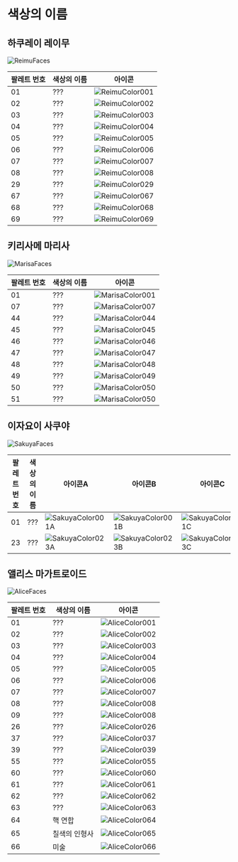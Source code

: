# 색상의 이름

## 하쿠레이 레이무
![ReimuFaces](https://github.com/IkuTronHD/Touhou-Kagehakuchuumu---Shadow-Daydream/blob/main/img/Select/pl00_ct04.png)

| 팔레트 번호 | 색상의 이름 | 아이콘 |
|----------|---------------|-----------|
| 01 | ??? | ![ReimuColor001](https://github.com/IkuTronHD/Touhou-Kagehakuchuumu---Shadow-Daydream/blob/main/Reimu/Colors/KO/001.png) |
| 02 | ??? | ![ReimuColor002](https://github.com/IkuTronHD/Touhou-Kagehakuchuumu---Shadow-Daydream/blob/main/Reimu/Colors/KO/002.png) |
| 03 | ??? | ![ReimuColor003](https://github.com/IkuTronHD/Touhou-Kagehakuchuumu---Shadow-Daydream/blob/main/Reimu/Colors/KO/003.png) |
| 04 | ??? | ![ReimuColor004](https://github.com/IkuTronHD/Touhou-Kagehakuchuumu---Shadow-Daydream/blob/main/Reimu/Colors/KO/004.png) |
| 05 | ??? | ![ReimuColor005](https://github.com/IkuTronHD/Touhou-Kagehakuchuumu---Shadow-Daydream/blob/main/Reimu/Colors/KO/005.png) |
| 06 | ??? | ![ReimuColor006](https://github.com/IkuTronHD/Touhou-Kagehakuchuumu---Shadow-Daydream/blob/main/Reimu/Colors/KO/006.png) |
| 07 | ??? | ![ReimuColor007](https://github.com/IkuTronHD/Touhou-Kagehakuchuumu---Shadow-Daydream/blob/main/Reimu/Colors/KO/007.png) |
| 08 | ??? | ![ReimuColor008](https://github.com/IkuTronHD/Touhou-Kagehakuchuumu---Shadow-Daydream/blob/main/Reimu/Colors/KO/008.png) |
| 29 | ??? | ![ReimuColor029](https://github.com/IkuTronHD/Touhou-Kagehakuchuumu---Shadow-Daydream/blob/main/Reimu/Colors/KO/029.png) |
| 67 | ??? | ![ReimuColor067](https://github.com/IkuTronHD/Touhou-Kagehakuchuumu---Shadow-Daydream/blob/main/Reimu/Colors/KO/067.png) |
| 68 | ??? | ![ReimuColor068](https://github.com/IkuTronHD/Touhou-Kagehakuchuumu---Shadow-Daydream/blob/main/Reimu/Colors/KO/068.png) |
| 69 | ??? | ![ReimuColor069](https://github.com/IkuTronHD/Touhou-Kagehakuchuumu---Shadow-Daydream/blob/main/Reimu/Colors/KO/069.png) |

## 키리사메 마리사
![MarisaFaces](https://github.com/IkuTronHD/Touhou-Kagehakuchuumu---Shadow-Daydream/blob/main/img/Select/pl01_ct04.png)

| 팔레트 번호 | 색상의 이름 | 아이콘 |
|----------|---------------|-----------|
| 01 | ??? | ![MarisaColor001](https://github.com/IkuTronHD/Touhou-Kagehakuchuumu---Shadow-Daydream/blob/main/Marisa/Colors/KO/001.png) |
| 07 | ??? | ![MarisaColor007](https://github.com/IkuTronHD/Touhou-Kagehakuchuumu---Shadow-Daydream/blob/main/Marisa/Colors/KO/007.png) |
| 44 | ??? | ![MarisaColor044](https://github.com/IkuTronHD/Touhou-Kagehakuchuumu---Shadow-Daydream/blob/main/Marisa/Colors/KO/044.png) |
| 45 | ??? | ![MarisaColor045](https://github.com/IkuTronHD/Touhou-Kagehakuchuumu---Shadow-Daydream/blob/main/Marisa/Colors/KO/045.png) |
| 46 | ??? | ![MarisaColor046](https://github.com/IkuTronHD/Touhou-Kagehakuchuumu---Shadow-Daydream/blob/main/Marisa/Colors/KO/046.png) |
| 47 | ??? | ![MarisaColor047](https://github.com/IkuTronHD/Touhou-Kagehakuchuumu---Shadow-Daydream/blob/main/Marisa/Colors/KO/047.png) |
| 48 | ??? | ![MarisaColor048](https://github.com/IkuTronHD/Touhou-Kagehakuchuumu---Shadow-Daydream/blob/main/Marisa/Colors/KO/048.png) |
| 49 | ??? | ![MarisaColor049](https://github.com/IkuTronHD/Touhou-Kagehakuchuumu---Shadow-Daydream/blob/main/Marisa/Colors/KO/049.png) |
| 50 | ??? | ![MarisaColor050](https://github.com/IkuTronHD/Touhou-Kagehakuchuumu---Shadow-Daydream/blob/main/Marisa/Colors/KO/050.png) |
| 51 | ??? | ![MarisaColor050](https://github.com/IkuTronHD/Touhou-Kagehakuchuumu---Shadow-Daydream/blob/main/Marisa/Colors/KO/051.png) |

## 이자요이 사쿠야
![SakuyaFaces](https://github.com/IkuTronHD/Touhou-Kagehakuchuumu---Shadow-Daydream/blob/main/img/Select/pl02a_ct04.png)

| 팔레트 번호 | 색상의 이름 | 아이콘A | 아이콘B | 아이콘C |
|----------|---------------|-----------|-----------|-----------|
| 01 | ??? | ![SakuyaColor001A](https://github.com/IkuTronHD/Touhou-Kagehakuchuumu---Shadow-Daydream/blob/main/Sakuya/Colors/KO/001A.png) | ![SakuyaColor001B](https://github.com/IkuTronHD/Touhou-Kagehakuchuumu---Shadow-Daydream/blob/main/Sakuya/Colors/KO/001B.png) | ![SakuyaColor001C](https://github.com/IkuTronHD/Touhou-Kagehakuchuumu---Shadow-Daydream/blob/main/Sakuya/Colors/KO/001C.png) |
| 23 | ??? | ![SakuyaColor023A](https://github.com/IkuTronHD/Touhou-Kagehakuchuumu---Shadow-Daydream/blob/main/Sakuya/Colors/KO/023A.png) | ![SakuyaColor023B](https://github.com/IkuTronHD/Touhou-Kagehakuchuumu---Shadow-Daydream/blob/main/Sakuya/Colors/KO/023B.png) | ![SakuyaColor023C](https://github.com/IkuTronHD/Touhou-Kagehakuchuumu---Shadow-Daydream/blob/main/Sakuya/Colors/KO/023C.png) |

## 앨리스 마가트로이드
![AliceFaces](https://github.com/IkuTronHD/Touhou-Kagehakuchuumu---Shadow-Daydream/blob/main/img/Select/pl03_ct04.png)

| 팔레트 번호 | 색상의 이름 | 아이콘 |
|----------|---------------|-----------|
| 01 | ??? | ![AliceColor001](https://github.com/IkuTronHD/Touhou-Kagehakuchuumu---Shadow-Daydream/blob/main/Alice/Colors/KO/001.png) |
| 02 | ??? | ![AliceColor002](https://github.com/IkuTronHD/Touhou-Kagehakuchuumu---Shadow-Daydream/blob/main/Alice/Colors/KO/002.png) |
| 03 | ??? | ![AliceColor003](https://github.com/IkuTronHD/Touhou-Kagehakuchuumu---Shadow-Daydream/blob/main/Alice/Colors/KO/003.png) |
| 04 | ??? | ![AliceColor004](https://github.com/IkuTronHD/Touhou-Kagehakuchuumu---Shadow-Daydream/blob/main/Alice/Colors/KO/004.png) |
| 05 | ??? | ![AliceColor005](https://github.com/IkuTronHD/Touhou-Kagehakuchuumu---Shadow-Daydream/blob/main/Alice/Colors/KO/005.png) |
| 06 | ??? | ![AliceColor006](https://github.com/IkuTronHD/Touhou-Kagehakuchuumu---Shadow-Daydream/blob/main/Alice/Colors/KO/006.png) |
| 07 | ??? | ![AliceColor007](https://github.com/IkuTronHD/Touhou-Kagehakuchuumu---Shadow-Daydream/blob/main/Alice/Colors/KO/007.png) |
| 08 | ??? | ![AliceColor008](https://github.com/IkuTronHD/Touhou-Kagehakuchuumu---Shadow-Daydream/blob/main/Alice/Colors/KO/008.png) |
| 09 | ??? | ![AliceColor008](https://github.com/IkuTronHD/Touhou-Kagehakuchuumu---Shadow-Daydream/blob/main/Alice/Colors/KO/009.png) |
| 26 | ??? | ![AliceColor026](https://github.com/IkuTronHD/Touhou-Kagehakuchuumu---Shadow-Daydream/blob/main/Alice/Colors/KO/026.png) |
| 37 | ??? | ![AliceColor037](https://github.com/IkuTronHD/Touhou-Kagehakuchuumu---Shadow-Daydream/blob/main/Alice/Colors/KO/037.png) |
| 39 | ??? | ![AliceColor039](https://github.com/IkuTronHD/Touhou-Kagehakuchuumu---Shadow-Daydream/blob/main/Alice/Colors/KO/039.png) |
| 55 | ??? | ![AliceColor055](https://github.com/IkuTronHD/Touhou-Kagehakuchuumu---Shadow-Daydream/blob/main/Alice/Colors/KO/055.png) |
| 60 | ??? | ![AliceColor060](https://github.com/IkuTronHD/Touhou-Kagehakuchuumu---Shadow-Daydream/blob/main/Alice/Colors/KO/060.png) |
| 61 | ??? | ![AliceColor061](https://github.com/IkuTronHD/Touhou-Kagehakuchuumu---Shadow-Daydream/blob/main/Alice/Colors/KO/061.png) |
| 62 | ??? | ![AliceColor062](https://github.com/IkuTronHD/Touhou-Kagehakuchuumu---Shadow-Daydream/blob/main/Alice/Colors/KO/062.png) |
| 63 | ??? | ![AliceColor063](https://github.com/IkuTronHD/Touhou-Kagehakuchuumu---Shadow-Daydream/blob/main/Alice/Colors/KO/063.png) |
| 64 | 핵 연합 | ![AliceColor064](https://github.com/IkuTronHD/Touhou-Kagehakuchuumu---Shadow-Daydream/blob/main/Alice/Colors/KO/064.png) |
| 65 | 칠색의 인형사 | ![AliceColor065](https://github.com/IkuTronHD/Touhou-Kagehakuchuumu---Shadow-Daydream/blob/main/Alice/Colors/KO/065.png) |
| 66 | 미술 | ![AliceColor066](https://github.com/IkuTronHD/Touhou-Kagehakuchuumu---Shadow-Daydream/blob/main/Alice/Colors/KO/066.png) |
